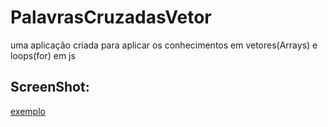 # PalavrasCruzadasVetor
uma aplicação criada para aplicar os conhecimentos em vetores(Arrays) e loops(for) em js

## ScreenShot:
[exemplo](/screenshot.png)